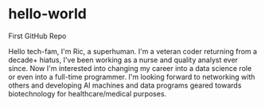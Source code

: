 # hello-world
First GitHub Repo

Hello tech-fam, I'm Ric, a superhuman. I'm a veteran coder returning from a decade+ hiatus,  I've been working as a nurse and quality analyst ever since. 
Now I'm interested into changing my career into a data science role or even into a full-time programmer. I'm looking forward to networking with others and developing AI machines and data programs geared towards biotechnology for healthcare/medical purposes.
